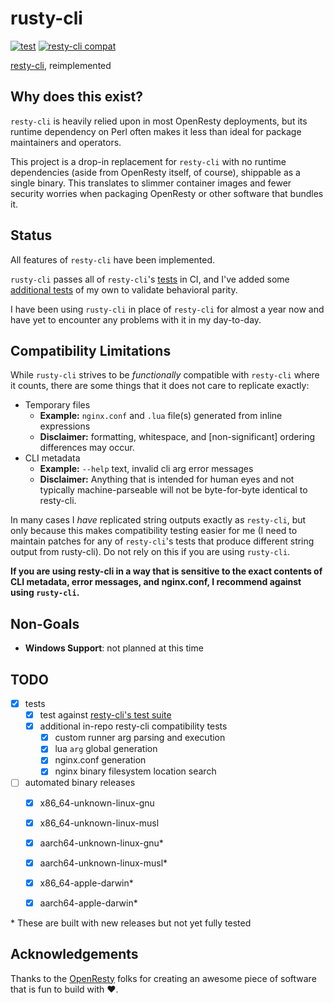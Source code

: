 # rusty-cli

[![test](https://github.com/flrgh/rusty-cli/actions/workflows/test.yml/badge.svg)](https://github.com/flrgh/rusty-cli/actions/workflows/test.yml)
[![resty-cli compat](https://github.com/flrgh/rusty-cli/actions/workflows/test-compat.yml/badge.svg)](https://github.com/flrgh/rusty-cli/actions/workflows/test-compat.yml)

[resty-cli](https://github.com/openresty/resty-cli), reimplemented

## Why does this exist?

`resty-cli` is heavily relied upon in most OpenResty deployments, but its runtime
dependency on Perl often makes it less than ideal for package maintainers
and operators.

This project is a drop-in replacement for `resty-cli` with no runtime
dependencies (aside from OpenResty itself, of course), shippable as a single
binary. This translates to slimmer container images and fewer security worries
when packaging OpenResty or other software that bundles it.

## Status

All features of `resty-cli` have been implemented.

`rusty-cli` passes all of `resty-cli`'s
[tests](https://github.com/openresty/resty-cli/tree/3022948ef3d670b915bcf7027bcdd917591b96e4/t)
in CI, and I've added some [additional tests](https://github.com/flrgh/rusty-cli/blob/fdbcda180830534dcc2a32c4f6901a927e6bf8f0/.github/workflows/test-compat.yml#L169-L176)
of my own to validate behavioral parity.

I have been using `rusty-cli` in place of `resty-cli` for almost a year now and
have yet to encounter any problems with it in my day-to-day.

## Compatibility Limitations

While `rusty-cli` strives to be _functionally_ compatible with `resty-cli` where
it counts, there are some things that it does not care to replicate exactly:

* Temporary files
    * **Example:** `nginx.conf` and `.lua` file(s) generated from inline expressions
    * **Disclaimer:** formatting, whitespace, and [non-significant] ordering
      differences may occur.
* CLI metadata
    * **Example:** `--help` text, invalid cli arg error messages
    * **Disclaimer:** Anything that is intended for human eyes and not typically
      machine-parseable will not be byte-for-byte identical to resty-cli.

In many cases I _have_ replicated string outputs exactly as `resty-cli`, but only
because this makes compatibility testing easier for me (I need to maintain
patches for any of `resty-cli`'s tests that produce different string output from
rusty-cli). Do not rely on this if you are using `rusty-cli`.

**If you are using resty-cli in a way that is sensitive to the exact contents of
CLI metadata, error messages, and nginx.conf, I recommend against using `rusty-cli`.**

## Non-Goals

* **Windows Support**: not planned at this time

## TODO

- [x] tests
    - [x] test against [resty-cli's test suite](https://github.com/openresty/resty-cli/tree/master/t)
    - [x] additional in-repo resty-cli compatibility tests
        - [x] custom runner arg parsing and execution
        - [x] lua `arg` global generation
        - [x] nginx.conf generation
        - [x] nginx binary filesystem location search
- [ ] automated binary releases
    - [x] x86_64-unknown-linux-gnu
    - [x] x86_64-unknown-linux-musl
    - [x] aarch64-unknown-linux-gnu*
    - [x] aarch64-unknown-linux-musl*
    - [x] x86_64-apple-darwin*
    - [x] aarch64-apple-darwin*


\* These are built with new releases but not yet fully tested

## Acknowledgements

Thanks to the [OpenResty](https://openresty.org/) folks for creating an awesome
piece of software that is fun to build with ❤️.
